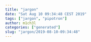 ```yaml
---
title: "jargon"
date: "Sat Aug 10 09:34:48 CEST 2019"
tags: ["jargon", "pipotron"]
author: m1ch3l
categories: ["generated"]
slug: "jargon/2019-08-10-09:34:48"
---
```



